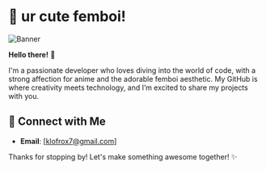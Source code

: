 # 🌸 ur cute femboi! 

![Banner](https://i.hizliresim.com/1icht85.png)

**Hello there!** 👋

I'm a passionate developer who loves diving into the world of code, with a strong affection for anime and the adorable femboi aesthetic. My GitHub is where creativity meets technology, and I’m excited to share my projects with you.

## 💬 Connect with Me
- **Email**: [klofrox7@gmail.com]

Thanks for stopping by! Let's make something awesome together! ✨

